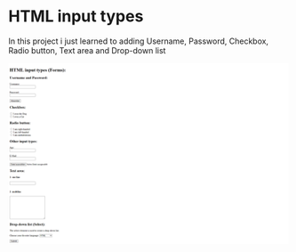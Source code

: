 # HTML input types
In this project i just learned to adding Username, Password, Checkbox, Radio button, Text area and Drop-down list

![](screencapture.png)